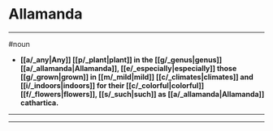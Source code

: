 # Allamanda
---
#noun
- **[[a/_any|Any]] [[p/_plant|plant]] in the [[g/_genus|genus]] [[a/_allamanda|Allamanda]], [[e/_especially|especially]] those [[g/_grown|grown]] in [[m/_mild|mild]] [[c/_climates|climates]] and [[i/_indoors|indoors]] for their [[c/_colorful|colorful]] [[f/_flowers|flowers]], [[s/_such|such]] as [[a/_allamanda|Allamanda]] cathartica.**
---
---
